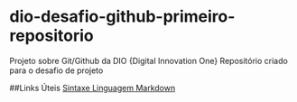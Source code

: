 # dio-desafio-github-primeiro-repositorio
Projeto sobre Git/Github da DIO {Digital Innovation One}
Repositório criado para o desafio de projeto

##Links Úteis
[Sintaxe Linguagem Markdown](https://www.markdownguide.org/basic-syntax/)

